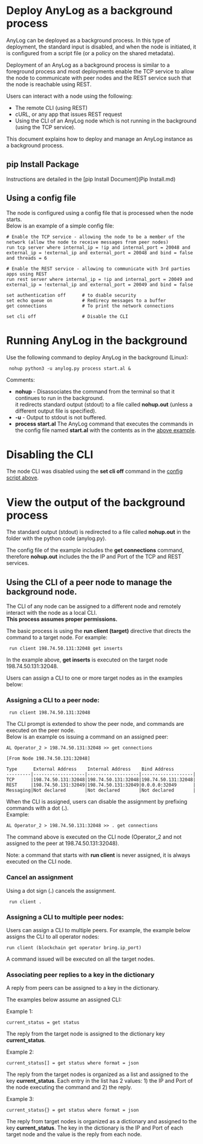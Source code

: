 # Deploy AnyLog as a background process 

AnyLog can be deployed as a background process. In this type of deployment, the standard input is disabled,
 and when the node is initiated, it is configured from a script file (or a policy on the shared metadata).
  
Deployment of an AnyLog as a background process is similar to a foreground process and most deployments 
enable the TCP service to allow the node to communicate with peer nodes and the REST service such that the node is reachable using REST. 

Users can interact with a node using the following:
* The remote CLI (using REST)
* cURL, or any app that issues REST request
* Using the CLI of an AnyLog node which is not running in the background (using the TCP service). 

This document explains how to deploy and manage an AnyLog instance as a background process.

## pip Install Package

Instructions are detailed in the [pip Install Document](Pip Install.md)

## Using a config file

The node is configured using a config file that is processed when the node starts.  
Below is an example of a simple config file:

```anylog 
# Enable the TCP service - allowing the node to be a member of the network (allow the node to receive messages from peer nodes)
run tcp server where internal_ip = !ip and internal_port = 20048 and external_ip = !external_ip and external_port = 20048 and bind = false and threads = 6

# Enable the REST service - allowing to communicate with 3rd parties apps using REST
run rest server where internal_ip = !ip and internal_port = 20049 and external_ip = !external_ip and external_port = 20049 and bind = false

set authentication off      # to dsable security
set echo queue on           # Redirecy messages to a buffer
get connections             # To print the network connections

set cli off                 # Disable the CLI
```   

# Running AnyLog in the background

Use the following command to deploy AnyLog in the background (Linux):
```anylog
 nohup python3 -u anylog.py process start.al &
```
Comments:

* **nohup** - Disassociates the command from the terminal so that it continues to run in the background.  
it redirects standard output (stdout) to a file called **nohup.out** (unless a different output file is specified).
* **-u** - Output to stdout is not buffered.
* **process start.al** The AnyLog command that executes the commands in the config file named **start.al** with the 
contents as in the [above example](#using-a-config-file).

# Disabling the CLI

The node CLI was disabled using the **set cli off** command in the [config script above](#using-a-config-file).

# View the output of the background process

The standard output (stdout) is redirected to a file called **nohup.out** in the folder with the python code (anylog.py).

The config file of the example includes the **get connections** command, therefore **nohup.out** includes the the 
IP and Port of the TCP and REST services.

## Using the CLI of a peer node to manage the background node. 

The CLI of any node can be assigned to a different node and remotely interact with the node as a local CLI.  
**This process assumes proper permissions.**

The basic process is using the **run client (target)** directive that directs the command to a target node.
For example:
```anylog
 run client 198.74.50.131:32048 get inserts
```  
In the example above, **get inserts** is executed on the target node 198.74.50.131:32048.  

Users can assign a CLI to one or more target nodes as in the examples below:  

### Assigning a CLI to a peer node:
```anylog
 run client 198.74.50.131:32048
```  
The CLI prompt is extended to show the peer node, and commands are executed on the peer node.  
Below is an example os issuing a command on an assigned peer:
```anylog
AL Operator_2 > 198.74.50.131:32048 >> get connections

[From Node 198.74.50.131:32048]

Type      External Address    Internal Address    Bind Address
---------|-------------------|-------------------|-------------------|
TCP      |198.74.50.131:32048|198.74.50.131:32048|198.74.50.131:32048|
REST     |198.74.50.131:32049|198.74.50.131:32049|0.0.0.0:32049      |
Messaging|Not declared       |Not declared       |Not declared       |
```  

When the CLI is assigned, users can disable the assignment by prefixing commands with a dot (**.**).  
Example:
```anylog
AL Operator_2 > 198.74.50.131:32048 >> . get connections
```
The command above is executed on the CLI node (Operator_2 and not assigned to the peer at 198.74.50.131:32048).

Note: a command that starts with **run client** is never assigned, it is always executed on the CLI node.

### Cancel an assignment

Using a dot sign (**.**) cancels the assignment.
```anylog
 run client .
```  
 
### Assigning a CLI to multiple peer nodes:

Users can assign a CLI to multiple peers. For example, the example below assigns the CLI to all operator nodes:
 ```anylog
run client (blockchain get operator bring.ip_port)
```
A command issued will be executed on all the target nodes.

### Associating peer replies to a key in the dictionary

A reply from peers can be assigned to a key in the dictionary. 

The examples below assume an assigned CLI:

Example 1:
  ```anylog
current_status = get status
```
The reply from the target node is assigned to the dictionary key **current_status**.

Example 2:
  ```anylog
current_status[] = get status where format = json
```
The reply from the target nodes is organized as a list and assigned to the key **current_status**.
Each entry in the list has 2 values: 1) the IP and Port of the node executing the command and 2) the reply.

Example 3:
  ```anylog
current_status{} = get status where format = json
```
The reply from target nodes is organized as a dictionary and assigned to the key **current_status**.
The key in the dictionary is the IP and Port of each target node and the value is the reply from each node.

 
   

